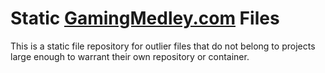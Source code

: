 # Static [GamingMedley.com](https://gamingmedley.com/) Files
This is a static file repository for outlier files that do not belong to projects large enough to warrant their own repository or container.
